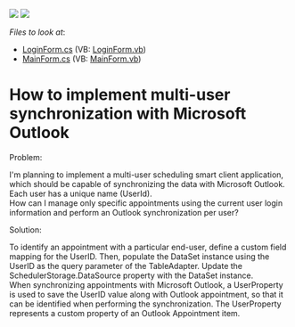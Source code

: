 <!-- default badges list -->
[![](https://img.shields.io/badge/Open_in_DevExpress_Support_Center-FF7200?style=flat-square&logo=DevExpress&logoColor=white)](https://supportcenter.devexpress.com/ticket/details/E39)
[![](https://img.shields.io/badge/📖_How_to_use_DevExpress_Examples-e9f6fc?style=flat-square)](https://docs.devexpress.com/GeneralInformation/403183)
<!-- default badges end -->
<!-- default file list -->
*Files to look at*:

* [LoginForm.cs](./CS/LoginForm.cs) (VB: [LoginForm.vb](./VB/LoginForm.vb))
* [MainForm.cs](./CS/MainForm.cs) (VB: [MainForm.vb](./VB/MainForm.vb))
<!-- default file list end -->
# How to implement multi-user synchronization with Microsoft Outlook


<p>Problem:</p><p>I'm planning to implement a multi-user scheduling smart client application, which should be capable of synchronizing the data with Microsoft Outlook. Each user has a unique name (UserId).<br />
How can I manage only specific appointments using the current user login information and perform an Outlook synchronization per user?</p><p>Solution:</p><p>To identify an appointment with a particular end-user, define a custom field mapping for the UserID. Then, populate the DataSet instance using the UserID as the query parameter of the TableAdapter. Update the SchedulerStorage.DataSource property with the DataSet instance.<br />
When synchronizing appointments with Microsoft Outlook, a UserProperty is used to save the UserID value along with Outlook appointment, so that it can be identified when performing the synchronization. The UserProperty represents a custom property of an Outlook Appointment item.</p>

<br/>


